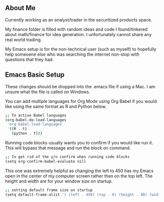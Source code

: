 ## About Me
Currently working as an analyst/trader in the securitized products space.

My finance folder is filled with random ideas and code I found/tinkered about math/finance for idea generation. I unfortunately cannot share any real world trading.

My Emacs setup is for the non-technical user (such as myself) to hopefully help someoene else who was searching the internet non-stop with questions that they had.

## Emacs Basic Setup
These changes should be dropped into the .emacs file if using a Mac. I am unsure what the file is called on Windows.

You can add multiple languages for Org Mode using Org Babel if you would like using the same format as R and Python below.
```sh
;; To active Babel languages
(org-babel-do-load-languages
 'org-babel-load-languages
 '((R . t)
   (python . t)))
```
Running code blocks usually wants you to confirm if you would like run it. This will bypass that message and run the block on command.
```sh
;; To get rid of the y/n confirm when running code blocks
(setq org-confirm-babel-evaluate nil)
```
This one was extremely helpful as changing the left to 450 has my Emacs open in the center of my computer screen rather than on the top left. The height and width are for your window size on startup.
```sh
;; setting default frame size on startup
(setq default-frame-alist '( (left . 450) (top . 0) (height . 40) (width . 100) ))
```
